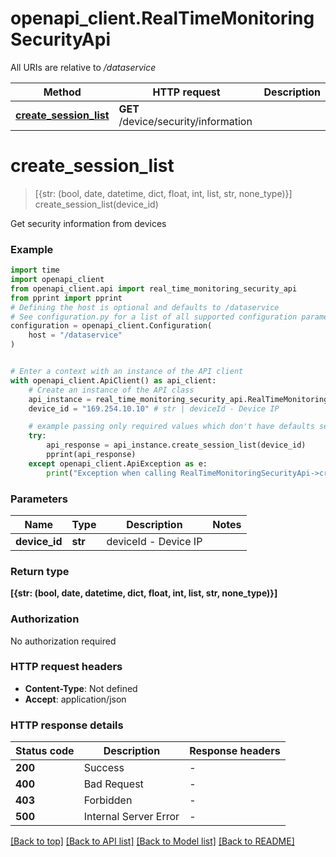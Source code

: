 # openapi_client.RealTimeMonitoringSecurityApi

All URIs are relative to */dataservice*

Method | HTTP request | Description
------------- | ------------- | -------------
[**create_session_list**](RealTimeMonitoringSecurityApi.md#create_session_list) | **GET** /device/security/information | 


# **create_session_list**
> [{str: (bool, date, datetime, dict, float, int, list, str, none_type)}] create_session_list(device_id)



Get security information from devices

### Example


```python
import time
import openapi_client
from openapi_client.api import real_time_monitoring_security_api
from pprint import pprint
# Defining the host is optional and defaults to /dataservice
# See configuration.py for a list of all supported configuration parameters.
configuration = openapi_client.Configuration(
    host = "/dataservice"
)


# Enter a context with an instance of the API client
with openapi_client.ApiClient() as api_client:
    # Create an instance of the API class
    api_instance = real_time_monitoring_security_api.RealTimeMonitoringSecurityApi(api_client)
    device_id = "169.254.10.10" # str | deviceId - Device IP

    # example passing only required values which don't have defaults set
    try:
        api_response = api_instance.create_session_list(device_id)
        pprint(api_response)
    except openapi_client.ApiException as e:
        print("Exception when calling RealTimeMonitoringSecurityApi->create_session_list: %s\n" % e)
```


### Parameters

Name | Type | Description  | Notes
------------- | ------------- | ------------- | -------------
 **device_id** | **str**| deviceId - Device IP |

### Return type

**[{str: (bool, date, datetime, dict, float, int, list, str, none_type)}]**

### Authorization

No authorization required

### HTTP request headers

 - **Content-Type**: Not defined
 - **Accept**: application/json


### HTTP response details

| Status code | Description | Response headers |
|-------------|-------------|------------------|
**200** | Success |  -  |
**400** | Bad Request |  -  |
**403** | Forbidden |  -  |
**500** | Internal Server Error |  -  |

[[Back to top]](#) [[Back to API list]](../README.md#documentation-for-api-endpoints) [[Back to Model list]](../README.md#documentation-for-models) [[Back to README]](../README.md)

